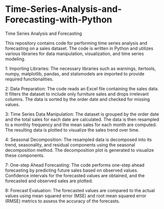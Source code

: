 # Time-Series-Analysis-and-Forecasting-with-Python
Time Series Analysis and Forecasting

This repository contains code for performing time series analysis and forecasting on a sales dataset. The code is written in Python and utilizes various libraries for data manipulation, visualization, and time series modeling.


 1: Importing Libraries: The necessary libraries such as warnings, itertools, numpy, matplotlib, pandas, and statsmodels are imported to provide required functionalities.

 2: Data Preparation: The code reads an Excel file containing the sales data. It filters the dataset to include only furniture sales and drops irrelevant columns. The data is sorted by the order date and checked for missing values.

 3: Time Series Data Manipulation: The dataset is grouped by the order date and the total sales for each date are calculated. The data is then resampled to a monthly frequency and the mean sales for each month are computed. The resulting data is plotted to visualize the sales trend over time.

 4: Seasonal Decomposition: The resampled data is decomposed into its trend, seasonality, and residual components using the seasonal decomposition method. The decomposition plot is generated to visualize these components.

 7: One-step Ahead Forecasting: The code performs one-step ahead forecasting by predicting future sales based on observed values. Confidence intervals for the forecasted values are obtained, and the forecasted and observed sales are plotted.

 8: Forecast Evaluation: The forecasted values are compared to the actual values using mean squared error (MSE) and root mean squared error (RMSE) metrics to assess the accuracy of the forecasts.
